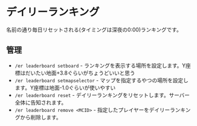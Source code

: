 # デイリーランキング

名前の通り毎日リセットされる(タイミングは深夜の0:00)ランキングです。

## 管理
- `/er leaderboard setboard` - ランキングを表示する場所を設定します。Y座標はだいたい地面+3.8ぐらいがちょうどいいと思う
- `/er leaderboard setmapselector` - マップを指定するやつの場所を設定します。Y座標は地面-1.0ぐらいが使いやすい
- `/er leaderboard reset` - デイリーランキングをリセットします。サーバー全体に告知されます。
- `/er leaderboard remove <MCID>` - 指定したプレイヤーをデイリーランキングから削除します。
